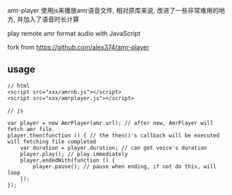 amr-player
使用js来播放amr语音文件, 相对原库来说, 改进了一些非常难用的地方, 并加入了语音时长计算

play remote amr format audio with JavaScript  

fork from https://github.com/alex374/amr-player

## usage
```
// html
<script src="xxx/amrnb.js"></script>
<script src="xxx/amrplayer.js"></script>

// js

var player = new AmrPlayer(amr.url); // after new, AmrPlayer will fetch amr file.
player.then(function () { // the then()'s callback will be executed will fetching file completed
    var duration = player.duration; // can get voice's duration 
    player.play(); // play immediately
    player.endedWith(function () {
        player.pause(); // pause when ending, if not do this, will loop
    });
});

```
